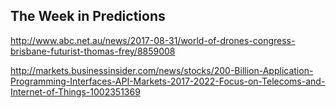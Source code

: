 ## The Week in Predictions

http://www.abc.net.au/news/2017-08-31/world-of-drones-congress-brisbane-futurist-thomas-frey/8859008

http://markets.businessinsider.com/news/stocks/200-Billion-Application-Programming-Interfaces-API-Markets-2017-2022-Focus-on-Telecoms-and-Internet-of-Things-1002351369
